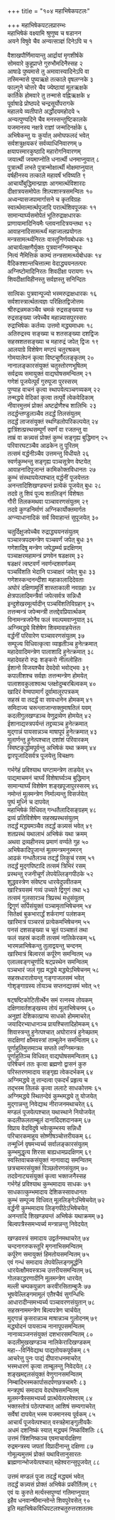 +++
title = "१०४ महाभिषेकपटलः"

+++
महाभिषेकपटलप्रारम्भः    
महाभिषेकं वक्ष्यामि श्रुणुष्व च षडानन  
अयने विषुवे चैव अन्यत्सञ्ज्ञं दिनेऽपि च १  

वैशाखपौर्णिमायान्तु आर्द्रायां मृगशीर्षके  
सोमवारे कुहूप्राप्ते गुरुभौमदिनैस्सह २  
आषाढे पुष्यमासे तु अमावास्यादिनेऽपि वा  
तस्मिन्मासे पुष्यऋक्षे तत्काले वृषलग्नके ३  
फाल्गुने चोत्तरे चैव ज्येष्ठायां मूलऋक्षके  
कार्तिके होमवारे तु तन्मासे वह्निऋक्षके ४  
पूर्वाषाढे प्रोष्ठपदे चन्द्रसूर्योपरागके  
महालये व्यतीपाते अर्द्धोदयमहोदये ५  
अन्यत्पुण्यदिने चैव मनस्सन्तुष्टिकालके  
यजमानस्य नक्षत्रे राज्ञां जन्मदिनर्क्षके ६  
अभिषेकन्तु यः कुर्यात् अमोघफलदं भवेत्  
सर्वशत्रुक्षयकरं सर्वव्याधिनिवारणम् ७  
क्षयापस्मारकुष्ठादि महारोगनिवारणम्  
जयार्त्थी जयमाप्नोति धनार्त्थी धनमाप्नुयात् ८  
पुत्रार्त्थी लभते पुत्रान्मोक्षार्त्थी मोक्षमाप्नुयात्  
वर्षहीनस्य तत्काले महावर्षं भविष्यति ९  
आचार्योबुद्धिमान्प्राज्ञः आगमार्त्थविशारदः  
दीक्षात्रयसमोपेतः शिल्पशास्त्रसमन्वितः १०  
अध्वन्यासजपामार्गासने च कृतविग्रहः  
स्वार्त्थमात्मार्त्थपूजादि परार्त्थशिवपूजकः ११  
सामान्यार्घ्यसमोपेतं भूतिरुद्राक्षधारकः  
प्राणायामादिनियमैः प्लावनादित्रयन्तथा १२  
आवाहनादिसामर्त्थ्यं महाजालप्रयोगतः  
मन्त्रसामर्त्थ्यनिरतः वास्तुनिर्णयबोधकः १३  
आचार्यलक्षणैर्युक्तः पुत्रवानग्निमान्बुधः  
नित्यं नैमित्तिकं काम्यं तन्त्रसामर्त्थ्यबोधकः १४  
वैदिकश्शान्तचित्तात्मा वेदाद्ध्ययनतत्परः  
अग्निष्टोमादिनिरतः शिवदीक्षा परायणः १५  
शिवदीक्षाविहीनस्तु सर्वज्ञस्तु सनिन्दितः  

सात्विकः पुत्रवान्पूज्यो भस्मरुद्राक्षधारकः १६  
सर्वशास्त्रार्त्थतत्वज्ञः परिक्षितद्विजोत्तमः  
श्रीरुद्रन्नमकञ्चैव चमकं रुद्रसङ्ख्यया १७  
रुद्रसङ्ख्या जपेच्चैव महान्न्यासपुरस्सरः  
रुद्राभिषेकः कर्तव्यः उत्तमो मद्ध्यमाधमः १८  
अतिरुद्रस्य सङ्ख्या च शतसङ्ख्या दशद्विजः  
सहस्रशतसङ्ख्या च महारुद्रं जपेत् द्विजः १९  
आलयाग्रे विशेषेण मण्टपं चतुरश्रकम्  
गोमयालेपनं कृत्वा विष्टचूर्णैरलङ्कृतम् २०  
नानालङ्कारसंयुक्तं चतुस्तोरणभूषितम्  
सर्वद्रव्य समायुक्तं वाद्यघोषसमन्वितम् २१  
गणेशं पूजयेत्पूर्वं गुरुपूजा पुरस्सरम्  
पुण्याह वाचनं कृत्वा स्थापयेत्पञ्चगव्यकम् २२  
तन्मद्ध्ये वेदिकां कृत्वा तत्पूर्वे त्वेकवेदिकाम्  
नीवारमुत्तमं प्रोक्तं अष्टद्रोणैश्च शालिभिः २३  
तदर्द्धन्तण्डुलञ्चैव तदर्द्धं तिलसंयुतम्  
तदर्द्धं लाजसंयुक्तं स्थण्डिलोपरिकल्पयेत् २४  
द्वात्रिंशत्प्रस्थसम्पूर्णं स्वर्णं वा रजतन्तु वा  
ताम्रं वा कन्न्यसं प्रोक्तं कुम्भं सङ्गृह्य बुद्धिमान् २५  
परिवारघटञ्चैव आढकेन तु पूरितम्  
तत्समं वर्द्धनीञ्चैव उत्तमन्तु विधीयते २६  
स्वर्णकुम्भन्तु सङ्गृह्य पञ्चसूत्रेण वेष्टयेत्  
आवाहनादिपूजान्तं कामिकोक्तविधानतः २७  
कुम्भं संस्थापयेत्पश्चात् वर्द्धनीं पूजयेत्ततः  
अनन्तादिशिखण्ड्यन्तं प्रत्येकं पूजयेत् बुधः २८  
तदग्रे तु शिवं पूज्य शतलिङ्गं विशेषतः  
गौरी तिलकमथवा पञ्चावरणसंयुतम् २९  
तदग्रे कुण्डनिर्माणं अग्निकार्योक्तमार्गतः  
अग्न्याधानादिकं सर्वं विवाहान्तं सुपूजयेत् ३०  

चतुर्दिक्षुजपेच्चैव रुद्राद्ध्ययनसंयुतम्  
पञ्चास्त्रपदमन्त्रेण पञ्चवर्णं जपेत् बुधः ३१  
गणेशादिषु मन्त्रेण जपेद्धर्म्म्य प्रदक्षिणम्  
पञ्चाक्षरमहामन्त्रं प्रणवेन षडक्षरम् ३२  
षडक्षरं त्वष्टवर्णं नवर्णन्दशवर्णकम्  
पञ्चविंशति भेदानि पञ्चाक्षरं जपेत् बुधः ३३  
गणेशस्कन्दनन्दीशा महाकालादिदेवताः  
अघोरं दक्षिणामूर्तिं शास्ताकाली नवग्रहाः ३४  
क्षेत्रपालादिमन्त्रैर्वा जपेत्सर्वत्र सन्निधौ  
इन्दुशेखरमूर्त्यादीन् पञ्चविंशतिविग्रहान् ३५  
तत्तन्मन्त्रं जपेन्मन्त्री तत्तद्देवप्रियार्त्थकम्  
विनामन्त्रजपेनैव फलं स्वल्पमवाप्नुयात् ३६  
अग्निमद्ध्ये विशेषेण शिवमावाहयेत्ततः  
वर्द्धनीं परिवारेण पञ्चावरणसंयुतम् ३७  
सम्पूज्य विधिवत्कृत्वा व्याहृतीञ्च हुनेत्क्रमात्  
महादेवादिमन्त्रेण पालाशादि हुनेत्क्रमात् ३८  
महादेवहरो रुद्रः शङ्करो नीललोहितः  
ईशानो विजयश्चैव देवदेवो भवोद्भवः ३९  
कपालीशश्च सर्वज्ञः तत्तन्मन्त्रेण होमयेत्  
पालाशवकुलाश्वत्थ प्लक्षोदुम्बरबिल्वकम् ४०  
खादिरं वेण्वपामार्गं दूर्वामालूरपत्रकम्  
सहस्रं वा तदर्द्धं वा सावधानेन होमकम् ४१  
समिदाज्य चरून्लाजान्सक्तुमाषतिलं यवम्  
कदलीगुलखण्डञ्च वेणुद्रव्येण होमयेत् ४२  
ईशानाद्यस्त्रपर्यन्तं तद्द्रव्यञ्च हुनेत्क्रमात्  
मुद्गान्नं पायसान्नञ्च माषापूपं हुनेत्क्रमात् ४३  
मूलार्णन्तु हुनेत्पश्चात् दशांशं परिवारकम्  
स्विष्टकृद्धोमपूर्वन्तु अभिषेकं यथा क्रमम् ४४  
द्वारपूजादिसर्वत्र पूजयेत्तु विचक्षणः  

गर्भगेहं प्रविश्याथ घण्टामन्त्रेण ताडयेत् ४५  
पाद्यमाचमनं चार्घ्यं विशेषार्घ्यञ्च बुद्धिमान्  
सामान्यार्घ्यं विशेषेण शङ्खपूजापुरस्सरम् ४६  
नमोन्तं मूलमन्त्रेण निर्माल्यन्तु विसर्जयेत्  
पुष्पं मूर्ध्नि च दापयेत्  
महाभिषेकं विधिवत् गन्धतैलादिसङ्ग्रहम् ४८  
द्रव्यं प्रतिविशेषेण सहस्रप्रस्थसंयुतम्  
तदर्द्धं मद्ध्यमञ्चैव तदर्द्धं कन्न्यसं भवेत् ४९  
शतप्रस्थं यथालाभं अभिषेकं यथा क्रमम्  
अथवा द्रव्यहीनस्य प्रमाणं वर्ण्यते गुह ५०  
अभिषेकादिपूजान्तं मूलमन्त्रमनुस्मरन्  
आढकं गन्धतैलञ्च तदर्द्धं लिकुचं रसम् ५१  
तदर्द्धं मुद्गपिष्टादि तत्समं त्रिभिरं रसम्  
प्रस्थन्तु रजनीचूर्णं लेपयेल्लिङ्गपीठके ५२  
शुद्धवस्त्रेण संवेष्ट्य धारयेदुपवीतकम्  
खारित्रयसमं गव्यं उच्यते द्विगुणं तथा ५३  
तत्समं गुलसारञ्च त्रिप्रस्थं मधुसंयुतम्  
द्विगुणं सर्पिसंयुक्तं पञ्चामृताभिषेचनम् ५४  
सितेक्ष्वं बुकभारार्द्धं शर्कराणां पलंशकम्  
खारिमात्रं पञ्चरसं प्रत्येकमभिषेचनम् ५५  
पनसं दशसङ्ख्या च चूतं पञ्चशतं तथा  
फलं सहस्रं कदली तत्समं नालिकेरकम् ५६  
भारमन्नाभिषेकन्तु तुलाद्वयन्तु चन्दनम्  
खारिमात्रं बिल्वरसं कर्पूरेण समन्वितम् ५७  
एलालवङ्गचूर्णादि षट्प्रस्थेन समन्वितम्  
पञ्चभारं जलं गृह्य मद्ध्ये मद्ध्येऽभिषेचनम् ५८  
सहस्रधारातोयन्तु गङ्गाजलसमं भवेत्  
गोशृङ्गाग्रस्य तोयञ्च सप्तनद्यासमं भवेत् ५९  

षट्षष्टिकोटितीर्त्थेन समं रत्नस्य तोयकम्  
दक्षिणावर्तशङ्खस्य तोयं मूलाभिषेचनम् ६०  
अनुज्ञां देशिकात्प्राप्य साधको होममाचरेत्  
जयादिरभ्याधानञ्च प्रायश्चित्तादिहोमकम् ६१  
शिवास्त्रन्तु हुनेत्पश्चात् अघोरास्त्रं हुनेच्छतम्  
सदक्षिणां क्षौमवस्त्रां ताम्बूलेन समन्विताम् ६२  
पूर्णाहुतिमुत्तमाञ्च सप्तते त्वग्निमन्त्रतः  
पूर्णाहुतिञ्च विधिवत् वाद्यघोषसमन्विताम् ६३  
परिषेचनं ततः कृत्वा ब्रह्मणो द्वासनं कुरु  
परिस्तरणमादाय सङ्गृह्य त्वेकदर्भकम् ६४  
अग्निमद्ध्ये तु तान्दत्वा एकदर्भं प्रहृत्य च  
तद्भस्म तिलकं कृत्वा ललाटे साधकोत्तमः ६५  
अग्निमद्ध्ये स्थितन्देवं कुम्भमद्ध्ये तु योजयेत्  
मुद्गान्नन्तु निवेद्याथ नीराजनमथाचरेत् ६६  
मण्डलं पूजयेत्पश्चात् यथास्थाने नियोजयेत्  
कदलीफलताम्बूलं दानादिदशदानकम् ६७  
विप्राय वेदविदुषे भवेत्कुम्भस्य सन्निधौ  
परिचारकमाहूय सोष्णीषञ्चोत्तरीयकम् ६८  
तन्मूर्ध्नि वृषमभ्यर्च्य सर्वालङ्कारसंयुतम्  
कुम्भमुद्धृत्य शिरसा बाह्यधामप्रदक्षिणम् ६९  
स्वस्तिवाचकसंयुक्तं नानावाद्य समन्वितम्  
छत्रचामरसंयुक्तं पिञ्छतोरणसंयुतम् ७०  
तदग्रेनाट्यसंयुक्तं कृत्वा भक्तजनैस्सह  
गर्भगेहं प्रविश्याथ कुम्भमादाय साधकः ७१  
साधकात्कुम्भमादाय देशिकस्सावधानतः  
कुम्भं सम्पूज्य विधिवत् मूललिङ्गेऽभिषेचयेत् ७२  
वर्द्धनी कुम्भमादाय लिङ्गपीठेऽभिषेचयेत्  
अनन्तादि शिखण्ड्यन्तं अभिषेकं यथाक्रमम् ७३  
बिल्वपत्रैस्समभ्यर्च्य मन्त्रान्नन्तु निवेदयेत्  

खण्डवस्त्रं समादाय उद्वर्तनमथाचरेत् ७४  
चन्दनागरुकस्तूरि मृगनाभिसमन्वितम्  
कर्पूरेण समायुक्तं हिमतोयसमन्वितम् ७५  
एवं गन्धं समादाय लेपयेल्लिङ्गमूर्द्धनि  
धारयेत्क्षौमवस्त्रञ्च उत्तरीयसमन्वितम् ७६  
गोलकाद्धरणादीनि मूलमन्त्रेण धारयेत्  
मल्ली चम्पकपुन्नाग करवीरसिताम्बुजैः ७७  
भूषयेल्लिङ्गमामूलं एतैश्चैवं सुगन्धिभिः  
आधारादीन्समभ्यर्च्य पञ्चावरणसंयुतान् ७८  
सहस्रनाममन्त्रेण बिल्वपत्रेण चार्चयेत्  
मुद्गान्नं कृसरान्नञ्च माषान्नञ्च गुलोदनम् ७९  
मद्ध्योदनं पायसञ्च नानापूपसमन्वितम्  
नानाव्यञ्जनसंयुक्तं दशभारसमन्वितम् ८०  
कदलीमुखखण्डञ्च नालिकेरादिखण्डकम्  
महा--विर्निवेद्याथ पाद्यतोयकपूर्वकम् ८१  
आचरेत्तु पुनः पाद्यं दीपाराधनमाचरेत्  
भस्मधारणं कृत्वा ताम्बूलन्तु निवेदयेत् ८२  
शङ्खमद्दलसंयुक्तं वेणुगानसमन्वितम्  
निम्बादिभस्मकार्पासदर्पणछत्रचामरैः ८३  
मन्त्रपुष्पं समादाय वेदघोषसमन्वितम्  
मूलमन्त्रैस्समभ्यर्च्य प्रार्त्थयेत्परमेश्वरम् ८४  
भक्तस्तोत्रं पठेत्पश्चात् आशिषं सम्यगाचरेत्  
सर्वेषां दापयेत् भस्म यजमानस्य पूर्वकम् ८५  
आचार्यं पूजयेत्पश्चात् वस्त्रहेमाङ्गुलीयकैः  
अधमं दशनिष्कं स्यात् मद्ध्यमं निष्कविंशतिः ८६  
उत्तमं त्रिंशनिष्कञ्च एवमाचार्यदक्षिणा  
रुद्रमन्त्रस्य जपतां विप्रादीनान्तु दक्षिणा ८७  
गोमूल्यमुत्तमं प्रोक्तं यथावित्तानुसारतः  
ब्राह्मणान्भोजयेत्पश्चात् महेश्वरान्सुपूजयेत् ८८  

उत्तमं मण्डलं पूजा तदर्द्धं मद्ध्यमं भवेत्  
तदर्द्धं कन्न्यसं प्रोक्तं अभिषेकं प्रकीर्तितम् ८९  
एवं यः कुरुते मर्त्यस्सपुण्यां गतिमाप्नुयात्  
इहैव धनवान्श्रीमान्सोन्ते शिवपुरेवसेत् ९०  
इति महाभिषेकविधिपटलश्चतुरुत्तरशततमः  

